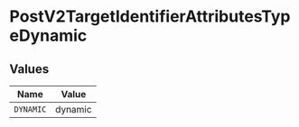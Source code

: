 # PostV2TargetIdentifierAttributesTypeDynamic


## Values

| Name      | Value     |
| --------- | --------- |
| `DYNAMIC` | dynamic   |